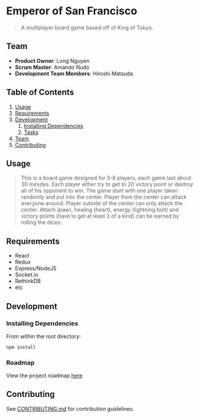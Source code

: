 # Emperor of San Francisco

> A multiplayer board game based off of King of Tokyo.


## Team

  - __Product Owner__: Long Nguyen
  - __Scrum Master__: Amando Nudo
  - __Development Team Members__: Hiroshi Matsuda

## Table of Contents

1. [Usage](#Usage)
1. [Requirements](#requirements)
1. [Development](#development)
    1. [Installing Dependencies](#installing-dependencies)
    1. [Tasks](#tasks)
1. [Team](#team)
1. [Contributing](#contributing)

## Usage

>This is a board game designed for 3-6 players, each game last about 30 minutes. Each player either try to get to 20 victory point or destroy all of his opponent to win. The game start with one player taken randomly and put into the center. Player from the center can attack everyone around. Player outside of the center can only attack the center. Attach (paw), healing (heart), energy (lightning bolt) and victory points (have to get at least 3 of a kind) can be earned by rolling the dices.



## Requirements

- React
- Redux
- Express/NodeJS
- Socket.io
- RethinkDB
- etc

## Development

### Installing Dependencies

From within the root directory:

```sh
npm install
```

### Roadmap

View the project roadmap [here](issues)


## Contributing

See [CONTRIBUTING.md](CONTRIBUTING.md) for contribution guidelines.
